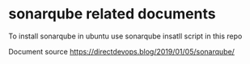# sonarqube related documents

To install sonarqube in ubuntu use sonarqube insatll script in this repo

Document source  https://directdevops.blog/2019/01/05/sonarqube/
